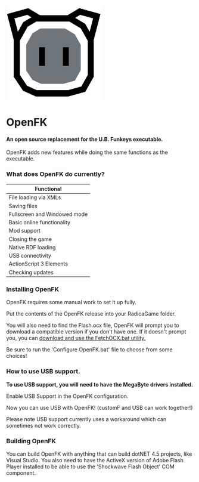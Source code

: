 ![OpenFK Logo](https://github.com/GittyMac/OpenFK/blob/gh-pages/logo.png?raw=true)

# OpenFK
#### An open source replacement for the U.B. Funkeys executable.

OpenFK adds new features while doing the same functions as the executable.

### What does OpenFK do currently?
| Functional  |
| ------------ |
| File loading via XMLs  |
| Saving files  |
| Fullscreen and Windowed mode |
| Basic online functionality |
| Mod support |
| Closing the game |
| Native RDF loading |
| USB connectivity |
| ActionScript 3 Elements |
| Checking updates |

### Installing OpenFK
OpenFK requires some manual work to set it up fully. 

Put the contents of the OpenFK release into your RadicaGame folder.

You will also need to find the Flash.ocx file, OpenFK will prompt you to download a compatible version if you don't have one. If it doesn't prompt you, you can [download and use the FetchOCX.bat utility.](https://github.com/GittyMac/OpenFK/releases/download/v1.5/FetchOCX.bat)

Be sure to run the 'Configure OpenFK.bat' file to choose from some choices!

### How to use USB support.
**To use USB support, you will need to have the MegaByte drivers installed.** 

Enable USB Support in the OpenFK configuration.

Now you can use USB with OpenFK! (customF and USB can work together!)

Please note USB support currently uses a workaround which can sometimes not work correctly.

### Building OpenFK
You can build OpenFK with anything that can build dotNET 4.5 projects, like Visual Studio. You also need to have the ActiveX version of Adobe Flash Player installed to be able to use the 'Shockwave Flash Object' COM component.
